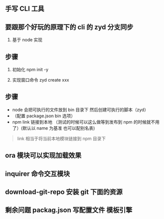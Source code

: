 ## 手写 CLI 工具

## 要跟那个好玩的原理下的 cli 的 zyd 分支同步

1. 基于 node 实现

## 步骤

1. 初始化 npm init -y

2. 实现窗口命令 zyd create xxx

## 步骤

- node 会把可执行的文件放到 bin 目录下 然后创建可执行的脚本（zyd）
- （配置 package.json bin 选项）
- npm link 链接到本地 （测试的时候可以这么做等到发布到 npm 的时候就不用了）(默认以 name 为基准 也可以配别名表)

> link 相当于将当前本地模块链接到 npm 目录下

## ora 模块可以实现加载效果

## inquirer 命令交互模块

## download-git-repo 安装 git 下面的资源

## 剩余问题 packag.json 写配置文件 模板引擎
